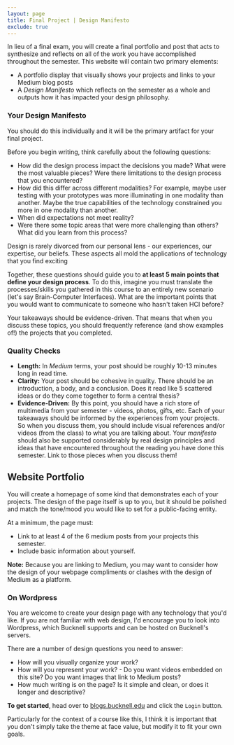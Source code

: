 ```yaml
---
layout: page
title: Final Project | Design Manifesto
exclude: true
---
```


In lieu of a final exam, you will create a final portfolio and post that acts to synthesize and reflects on all of the work you have accomplished throughout the semester. This website will contain two primary elements:
- A portfolio display that visually shows your projects and links to your Medium blog posts
- A _Design Manifesto_ which reflects on the semester as a whole and outputs how it has impacted your design philosophy.

### Your Design Manifesto
You should do this individually and it will be the primary artifact for your final project.

Before you begin writing, think carefully about the following questions:
- How did the design process impact the decisions you made? What were the most valuable pieces? Were there limitations to the design process that you encountered?
- How did this differ across different modalities? For example, maybe user testing with your prototypes was more illuminating in one modality than another. Maybe the true capabilities of the technology constrained you more in one modality than another.
- When did expectations not meet reality?
- Were there some topic areas that were more challenging than others? What did you learn from this process?

Design is rarely divorced from our personal lens - our experiences, our expertise, our beliefs. These aspects all mold the applications of technology that you find exciting

Together, these questions should guide you to **at least 5 main points that define your design process**. To do this, imagine you must translate the processes/skills you gathered in this course to an entirely new scenario (let's say Brain-Computer Interfaces). What are the important points that you would want to communicate to someone who hasn't taken HCI before?

Your takeaways should be evidence-driven. That means that when you discuss these topics, you should frequently reference (and show examples of!) the projects that you completed.

### Quality Checks
- **Length:** In _Medium_ terms, your post should be roughly 10-13 minutes long in read time.  
- **Clarity:** Your post should be cohesive in quality. There should be an introduction, a body, and a conclusion. Does it read like 5 scattered ideas or do they come together to form a central thesis?  
- **Evidence-Driven:** By this point, you should have a rich store of multimedia from your semester - videos, photos, gifts, etc. Each of your takeaways should be informed by the experiences from your projects. So when you discuss them, you should include visual references and/or videos (from the class) to what you are talking about. Your _manifesto_ should also be supported considerably by real design principles and ideas that have encountered throughout the reading you have done this semester. Link to those pieces when you discuss them!


## Website Portfolio
You will create a homepage of some kind that demonstrates each of your projects. The design of the page itself is up to you, but it should be polished and match the tone/mood you would like to set for a public-facing entity.

At a minimum, the page must:
- Link to at least 4 of the 6 medium posts from your projects this semester.
- Include basic information about yourself.

**Note:** Because you are linking to Medium, you may want to consider how the design of your webpage compliments or clashes with the design of Medium as a platform.

### On Wordpress
You are welcome to create your design page with any technology that you'd like. If you are not familiar with web design, I'd encourage you to look into Wordpress, which Bucknell supports and can be hosted on Bucknell's servers.

There are a number of design questions you need to answer:
- How will you visually organize your work?
- How will you represent your work? - Do you want videos embedded on this site? Do you want images that link to Medium posts?
- How much writing is on the page? Is it simple and clean, or does it longer and descriptive?

**To get started**, head over to [blogs.bucknell.edu](http://www.blogs.bucknell.edu/) and click the `Login` button.

Particularly for the context of a course like this, I think it is important that you don't simply take the theme at face value, but modify it to fit your own goals.
